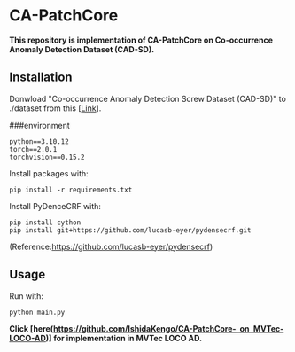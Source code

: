 # CA-PatchCore

**This repository is implementation of CA-PatchCore on Co-occurrence Anomaly Detection Dataset (CAD-SD).**

## Installation
Donwload "Co-occurrence Anomaly Detection Screw Dataset (CAD-SD)" to ./dataset from this [[Link](https://drive.google.com/drive/folders/1yeampzTiB4uoTmmqIZkeCdMIXGujl3cU?usp=sharing)].  

###environment
~~~
python==3.10.12
torch==2.0.1
torchvision==0.15.2
~~~

Install packages with:
~~~
pip install -r requirements.txt
~~~

Install PyDenceCRF with:
~~~
pip install cython
pip install git+https://github.com/lucasb-eyer/pydensecrf.git
~~~
(Reference:https://github.com/lucasb-eyer/pydensecrf)

## Usage
Run with:
~~~
python main.py 
~~~

**Click [here(https://github.com/IshidaKengo/CA-PatchCore-_on_MVTec-LOCO-AD)] for implementation in MVTec LOCO AD.**
